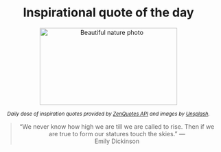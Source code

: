 
<div align="center">

# Inspirational quote of the day

<img src="./data/photo.jpeg" alt="Beautiful nature photo" width="320" height="180">

<sub><i>Daily dose of inspiration quotes provided by [ZenQuotes API](https://zenquotes.io/) and images by [Unsplash](https://unsplash.com/).</i></sub>


<blockquote>&ldquo;We never know how high we are till we are called to rise. Then if we are true to form our statures touch the skies.&rdquo; &mdash; <footer>Emily Dickinson</footer></blockquote>

</div>
